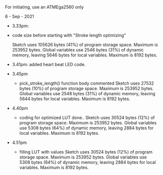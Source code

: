 For initiating, use an ATMEga2560 only


6 - Sep - 2021
	
- 3.33pm:		
- code size before starting with "Stroke length optimizing"

	Sketch uses 105626 bytes (41%) of program storage space. Maximum is 253952 bytes.
	Global variables use 2546 bytes (31%) of dynamic memory, leaving 5646 bytes for local variables. Maximum is 8192 bytes.

- 3.41pm:
	added heart beat LED code.

- 3.45pm
	- pick_stroke_length() function body commented
	Sketch uses 27532 bytes (10%) of program storage space. Maximum is 253952 bytes.
	Global variables use 2548 bytes (31%) of dynamic memory, leaving 5644 bytes for local variables. Maximum is 8192 bytes.

- 4.40pm
	- coding for optimized LUT done..
	Sketch uses 30524 bytes (12%) of program storage space. Maximum is 253952 bytes.
	Global variables use 5308 bytes (64%) of dynamic memory, leaving 2884 bytes for local variables. Maximum is 8192 bytes.


- 4.51pm
	- filling LUT with values
	Sketch uses 30524 bytes (12%) of program storage space. Maximum is 253952 bytes.
	Global variables use 5308 bytes (64%) of dynamic memory, leaving 2884 bytes for local variables. Maximum is 8192 bytes.

 
